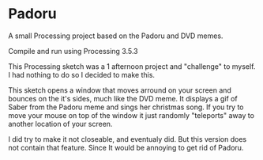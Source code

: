 # Padoru
A small Processing project based on the Padoru and DVD memes.

Compile and run using Processing 3.5.3

This Processing sketch was a 1 afternoon project and "challenge" to myself. I had nothing to do so I decided to make this.

This sketch opens a window that moves arround on your screen and bounces on the it's sides, much like the DVD meme.
It displays a gif of Saber from the Padoru meme and sings her christmas song.
If you try to move your mouse on top of the window it just randomly "teleports" away to another location of your screen.

I did try to make it not closeable, and eventualy did. But this version does not contain that feature. Since It would be annoying to get rid of Padoru.

